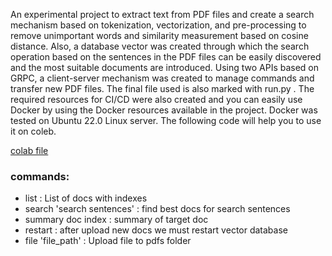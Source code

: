 An experimental project to extract text from PDF files and create a search mechanism based on tokenization, vectorization, and pre-processing to remove unimportant words and similarity measurement based on cosine distance.
Also, a database vector was created through which the search operation based on the sentences in the PDF files can be easily discovered and the most suitable documents are introduced.
Using two APIs based on GRPC, a client-server mechanism was created to manage commands and transfer new PDF files.
The final file used is also marked with run.py .
The required resources for CI/CD were also created and you can easily use Docker by using the Docker resources available in the project. Docker was tested on Ubuntu 22.0 Linux server.
The following code will help you to use it on coleb.

[colab file](https://colab.research.google.com/drive/1KutHq1yGnoFFoaoXuBOTB4EnoR1ifcIP?usp=sharing)

### commands:
* list : List of docs with indexes
* search 'search sentences' : find best docs for search sentences
* summary doc index : summary of target doc
* restart : after upload new docs we must restart vector database
* file 'file_path' : Upload file to pdfs folder
